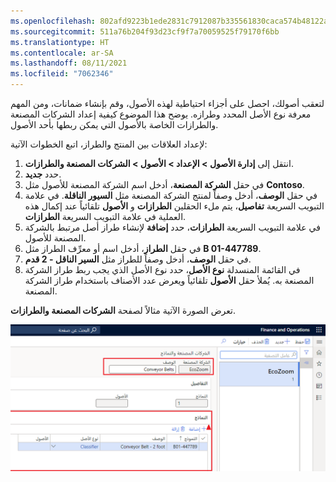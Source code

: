 ```yaml
---
ms.openlocfilehash: 802afd9223b1ede2831c7912087b335561830caca574b48122ae79a0322c308f
ms.sourcegitcommit: 511a76b204f93d23cf9f7a70059525f79170f6bb
ms.translationtype: HT
ms.contentlocale: ar-SA
ms.lasthandoff: 08/11/2021
ms.locfileid: "7062346"
---
```

لتعقب أصولك، احصل على أجزاء احتياطية لهذه الأصول، وقم بإنشاء ضمانات، ومن المهم معرفة نوع الأصل المحدد وطرازه. يوضح هذا الموضوع كيفية إعداد الشركات المصنعة والطرازات الخاصة بالأصول التي يمكن ربطها بأحد الأصول. 

لإعداد العلاقات بين المنتج والطراز، اتبع الخطوات الآتية:

1.  انتقل إلى **إدارة الأصول > الإعداد > الأصول > الشركات المصنعة والطرازات**.
2.  حدد **جديد‎**.
3.  في حقل **الشركة المصنعة**، أدخل اسم الشركة المصنعة للأصول مثل **Contoso**.
4.  في حقل **الوصف**، أدخل وصفاً لمنتج الشركة المصنعة مثل **السيور الناقلة**.
    في علامة التبويب السريعة **تفاصيل**، يتم ملء الحقلين **الطرازات** و **الأصول** تلقائياً عند إكمال هذه العملية في علامة التبويب السريعة **الطرازات**. 
5.  في علامة التبويب السريعة **الطرازات**، حدد **إضافة** لإنشاء طراز أصل مرتبط بالشركة المصنعة للأصول. 
6.  في حقل **الطراز**، أدخل اسم أو معرِّف الطراز مثل **B 01-447789**.
7.  في حقل **الوصف**، أدخل وصفاً للطراز مثل **السير الناقل - 2 قدم**.
8.  في القائمة المنسدلة **نوع الأصل**، حدد نوع الأصل الذي يجب ربط طراز الشركة المصنعة به.
    يُملأ حقل **الأصول** تلقائياً ويعرض عدد الأصناف باستخدام طراز الشركة المصنعة.

تعرض الصورة الآتية مثالاً لصفحة **الشركات المصنعة والطرازات**.

![لقطة شاشة لصفحة "الشركات المصنعة والطرازات".](../media/manufacturers-models-ssm.png) 


